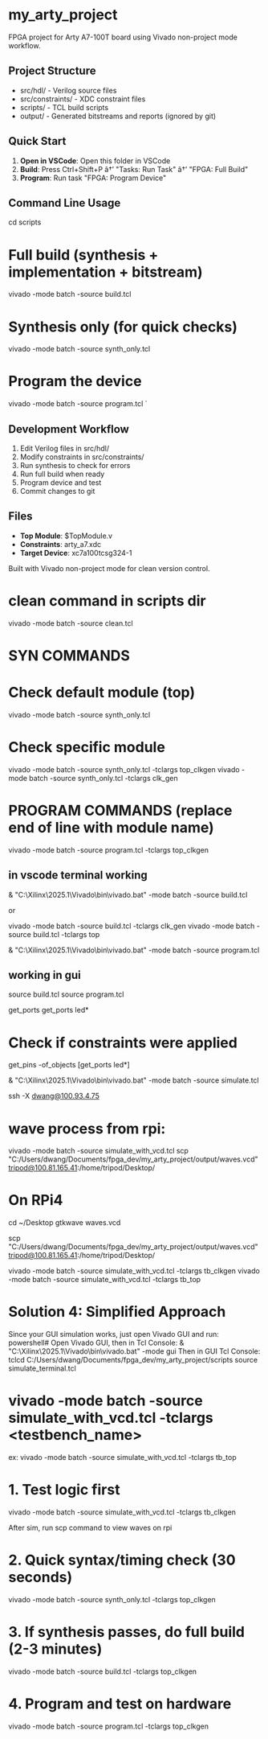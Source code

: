 ﻿# my_arty_project

FPGA project for Arty A7-100T board using Vivado non-project mode workflow.

## Project Structure
- src/hdl/ - Verilog source files
- src/constraints/ - XDC constraint files  
- scripts/ - TCL build scripts
- output/ - Generated bitstreams and reports (ignored by git)

## Quick Start

1. **Open in VSCode**: Open this folder in VSCode
2. **Build**: Press Ctrl+Shift+P â†’ "Tasks: Run Task" â†’ "FPGA: Full Build"  
3. **Program**: Run task "FPGA: Program Device"

## Command Line Usage

cd scripts

# Full build (synthesis + implementation + bitstream)
vivado -mode batch -source build.tcl

# Synthesis only (for quick checks)
vivado -mode batch -source synth_only.tcl

# Program the device
vivado -mode batch -source program.tcl
`

## Development Workflow

1. Edit Verilog files in src/hdl/
2. Modify constraints in src/constraints/ 
3. Run synthesis to check for errors
4. Run full build when ready
5. Program device and test
6. Commit changes to git

## Files

- **Top Module**: $TopModule.v
- **Constraints**: arty_a7.xdc 
- **Target Device**: xc7a100tcsg324-1

Built with Vivado non-project mode for clean version control.

# clean command in scripts dir
vivado -mode batch -source clean.tcl

# SYN COMMANDS
# Check default module (top)
vivado -mode batch -source synth_only.tcl

# Check specific module  
vivado -mode batch -source synth_only.tcl -tclargs top_clkgen
vivado -mode batch -source synth_only.tcl -tclargs clk_gen


# PROGRAM COMMANDS (replace end of line with module name)
vivado -mode batch -source program.tcl -tclargs top_clkgen  




## in vscode terminal working
& "C:\Xilinx\2025.1\Vivado\bin\vivado.bat" -mode batch -source build.tcl

or

vivado -mode batch -source build.tcl -tclargs clk_gen
vivado -mode batch -source build.tcl -tclargs top

& "C:\Xilinx\2025.1\Vivado\bin\vivado.bat" -mode batch -source program.tcl

## working in gui
source build.tcl
source program.tcl

get_ports
get_ports led*

# Check if constraints were applied
get_pins -of_objects [get_ports led*]

& "C:\Xilinx\2025.1\Vivado\bin\vivado.bat" -mode batch -source simulate.tcl

ssh -X dwang@100.93.4.75

# wave process from rpi:

vivado -mode batch -source simulate_with_vcd.tcl
scp "C:/Users/dwang/Documents/fpga_dev/my_arty_project/output/waves.vcd" tripod@100.81.165.41:/home/tripod/Desktop/
# On RPi4
cd ~/Desktop
gtkwave waves.vcd


scp "C:/Users/dwang/Documents/fpga_dev/my_arty_project/output/waves.vcd" tripod@100.81.165.41:/home/tripod/Desktop/


vivado -mode batch -source simulate_with_vcd.tcl -tclargs tb_clkgen
vivado -mode batch -source simulate_with_vcd.tcl -tclargs tb_top



# Solution 4: Simplified Approach
Since your GUI simulation works, just open Vivado GUI and run:
powershell# Open Vivado GUI, then in Tcl Console:
& "C:\Xilinx\2025.1\Vivado\bin\vivado.bat" -mode gui
Then in GUI Tcl Console:
tclcd C:/Users/dwang/Documents/fpga_dev/my_arty_project/scripts
source simulate_terminal.tcl


# vivado -mode batch -source simulate_with_vcd.tcl -tclargs <testbench_name>
ex: vivado -mode batch -source simulate_with_vcd.tcl -tclargs tb_top





# 1. Test logic first
vivado -mode batch -source simulate_with_vcd.tcl -tclargs tb_clkgen

After sim, run scp command to view waves on rpi

# 2. Quick syntax/timing check (30 seconds)
vivado -mode batch -source synth_only.tcl -tclargs top_clkgen

# 3. If synthesis passes, do full build (2-3 minutes)
vivado -mode batch -source build.tcl -tclargs top_clkgen

# 4. Program and test on hardware
vivado -mode batch -source program.tcl -tclargs top_clkgen
